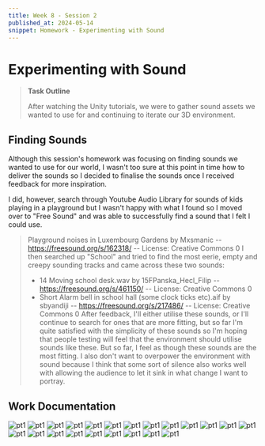 ```yaml
---
title: Week 8 - Session 2
published_at: 2024-05-14
snippet: Homework - Experimenting with Sound
---
```

# Experimenting with Sound
>**Task Outline**
>
> After watching the Unity tutorials, we were to gather sound assets we wanted to use for and continuing to iterate our 3D environment.

## Finding Sounds
Although this session's homework was focusing on finding sounds we wanted to use for our world, I wasn't too sure at this point in time how to deliver the sounds so I decided to finalise the sounds once I received feedback for more inspiration. 

I did, however, search through Youtube Audio Library for sounds of kids playing in a playground but I wasn't happy with what I found so I moved over to "Free Sound" and was able to successfully find a sound that I felt I could use.
> Playground noises in Luxembourg Gardens by Mxsmanic -- https://freesound.org/s/162318/ -- License: Creative Commons 0
I then searched up "School" and tried to find the most eerie, empty and creepy sounding tracks and came across these two sounds:
> - 14 Moving school desk.wav by 15FPanska_Hecl_Filip -- https://freesound.org/s/461150/ -- License: Creative Commons 0
> - Short Alarm bell in school hall (some clock ticks etc).aif by sbyandiji -- https://freesound.org/s/217486/ -- License: Creative Commons 0
After feedback, I'll either utilise these sounds, or I'll continue to search for ones that are more fitting, but so far I'm quite satisfied with the simplicity of these sounds so I'm hoping that people testing will feel that the environment should utilise sounds like these. But so far, I feel as though these sounds are the most fitting. I also don't want to overpower the environment with sound because I think that some sort of silence also works well with allowing the audience to let it sink in what change I want to portray.

## Work Documentation
![pt1](/W8_WIP/1bplaytest16.png)
![pt1](/W8_WIP/1bplaytest17.png)
![pt1](/W8_WIP/1bplaytest18.png)
![pt1](/W8_WIP/1bplaytest19.png)
![pt1](/W8_WIP/1bplaytest20.png)
![pt1](/W8_WIP/1bplaytest21.png)
![pt1](/W8_WIP/1bplaytest22.png)
![pt1](/W8_WIP/1bplaytest23.png)
![pt1](/W8_WIP/1bplaytest24.png)
![pt1](/W8_WIP/1bplaytest25.png)
![pt1](/W8_WIP/1bplaytest26.png)
![pt1](/W8_WIP/1bplaytest27.png)
![pt1](/W8_WIP/1bplaytest28.png)
![pt1](/W8_WIP/1bplaytest29.png)
![pt1](/W8_WIP/1bplaytest30.png)
![pt1](/W8_WIP/1bplaytest31.png)
![pt1](/W8_WIP/1bplaytest32.png)
![pt1](/W8_WIP/1bplaytest33.png)
![pt1](/W8_WIP/1bplaytest34.png)
![pt1](/W8_WIP/1bplaytest35.png)
![pt1](/W8_WIP/1bplaytest36.png)
![pt1](/W8_WIP/1bplaytest37.png)

